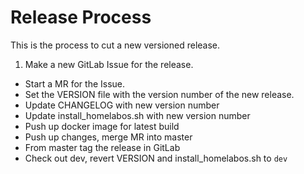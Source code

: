 # Release Process

This is the process to cut a new versioned release.

1. Make a new GitLab Issue for the release.
* Start a MR for the Issue.
* Set the VERSION file with the version number of the new release.
* Update CHANGELOG with new version number
* Update install_homelabos.sh with new version number
* Push up docker image for latest build
* Push up changes, merge MR into master
* From master tag the release in GitLab
* Check out dev, revert VERSION and install_homelabos.sh to `dev`
